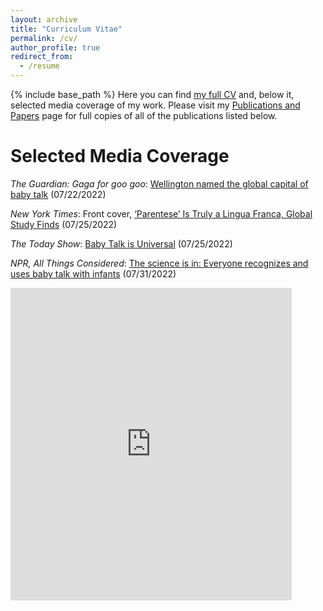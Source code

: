 ```yaml
---
layout: archive
title: "Curriculum Vitae"
permalink: /cv/
author_profile: true
redirect_from:
  - /resume
---
```


{% include base_path %}
Here you can find [my full CV](https://culturologies.co/files/Moser_CV.pdf) and, below it, selected media coverage of my work. Please visit my [Publications and Papers](https://culturologies.co/publications) page for full copies of all of the publications listed below.

 Selected Media Coverage
======
<i>The Guardian: Gaga for goo goo</i>: [Wellington named the global capital of baby talk](https://www.theguardian.com/world/2022/jul/22/gaga-for-goo-goo-wellington-named-the-global-capital-of-baby-talk) (07/22/2022)

<i>New York Times</i>: Front cover, [‘Parentese’ Is Truly a Lingua Franca, Global Study Finds](https://www.nytimes.com/2022/07/24/science/parentese-babies-global-language.html) (07/25/2022)

<i>The Today Show</i>: [Baby Talk is Universal](https://www.youtube.com/watch?v=EidivH52cRw) (07/25/2022)

<i>NPR, All Things Considered</i>: [The science is in: Everyone recognizes and uses baby talk with infants](https://www.npr.org/2022/07/23/1113206642/baby-talk-parenting-language-research) (07/31/2022)

<embed src="https://culturologies.co/files/Moser_CV.pdf" type="application/pdf" width="450px" height="500px" />
